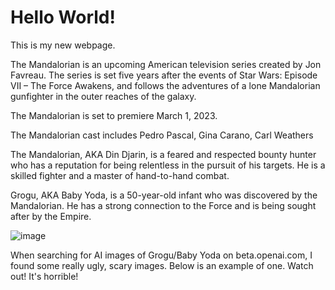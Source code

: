 # Hello World!

This is my new webpage.


The Mandalorian is an upcoming American television series created by Jon Favreau. The series is set five years after the events of Star Wars: Episode VII – The Force Awakens, and follows the adventures of a lone Mandalorian gunfighter in the outer reaches of the galaxy.

The Mandalorian is set to premiere March 1, 2023.

The Mandalorian cast includes Pedro Pascal, Gina Carano, Carl Weathers

The Mandalorian, AKA Din Djarin, is a feared and respected bounty hunter who has a reputation for being relentless in the pursuit of his targets. He is a skilled fighter and a master of hand-to-hand combat.

Grogu, AKA Baby Yoda, is a 50-year-old infant who was discovered by the Mandalorian. He has a strong connection to the Force and is being sought after by the Empire.

![image](https://user-images.githubusercontent.com/116817238/205964042-17c22a37-bab5-4df2-8df6-ba6b02138248.png)

When searching for AI images of Grogu/Baby Yoda on beta.openai.com, I found some really ugly, scary images. Below is an example of one. Watch out! It's horrible!


